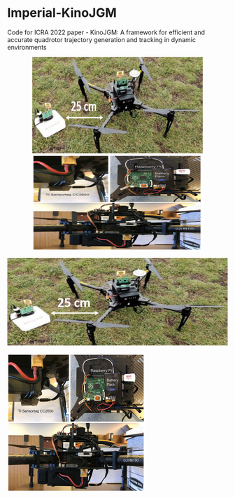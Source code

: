 # Imperial-KinoJGM
Code for ICRA 2022 paper - KinoJGM: A framework for efficient and accurate quadrotor trajectory generation and tracking in dynamic environments

<p align="center">
  <img src="DJI_M100.jpg" width = "390" height = "219.7"/>
  <img src="wireless_sensors.jpg" width = "390" height = "219.7"/>
</p>

![image](https://github.com/Alex-yanranwang/Imperial-KinoJGM/blob/5dca482781d4087290fc8e657fc5b895091aaaff/DJI_M100.jpg)

![image](https://github.com/Alex-yanranwang/Imperial-KinoJGM/blob/0e4a874b5ac5359a353282657ffcc9059d5df94d/wireless_sensors.jpg)
